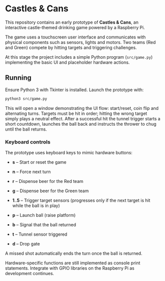 # Castles & Cans

This repository contains an early prototype of **Castles & Cans**, an interactive castle-themed drinking game powered by a Raspberry Pi.

The game uses a touchscreen user interface and communicates with physical components such as sensors, lights and motors. Two teams (Red and Green) compete by hitting targets and triggering challenges.

At this stage the project includes a simple Python program (`src/game.py`) implementing the basic UI and placeholder hardware actions.

## Running

Ensure Python 3 with Tkinter is installed. Launch the prototype with:

```bash
python3 src/game.py
```

This will open a window demonstrating the UI flow: start/reset, coin flip and alternating turns. Targets must be hit in order; hitting the wrong target simply plays a neutral effect. After a successful hit the tunnel trigger starts a short countdown, launches the ball back and instructs the thrower to chug until the ball returns.

### Keyboard controls

The prototype uses keyboard keys to mimic hardware buttons:

- **s** – Start or reset the game
- **n** – Force next turn
- **r** – Dispense beer for the Red team
- **g** – Dispense beer for the Green team

- **1**..**5** – Trigger target sensors (progresses only if the next target is hit while the ball is in play)
- **p** – Launch ball (raise platform)
- **b** – Signal that the ball returned
- **t** – Tunnel sensor triggered
- **d** – Drop gate

A missed shot automatically ends the turn once the ball is returned.

Hardware-specific functions are still implemented as console print statements. Integrate with GPIO libraries on the Raspberry Pi as development continues.
